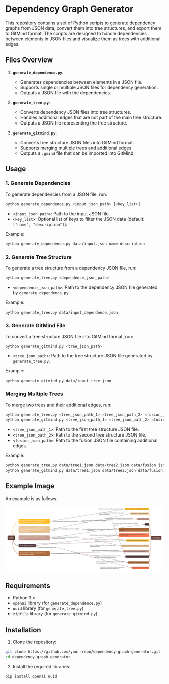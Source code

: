 # Dependency Graph Generator

This repository contains a set of Python scripts to generate dependency graphs from JSON data, convert them into tree structures, and export them to GitMind format. The scripts are designed to handle dependencies between elements in JSON files and visualize them as trees with additional edges.

## Files Overview

1. **`generate_dependence.py`**:
   - Generates dependencies between elements in a JSON file.
   - Supports single or multiple JSON files for dependency generation.
   - Outputs a JSON file with the dependencies.

2. **`generate_tree.py`**:
   - Converts dependency JSON files into tree structures.
   - Handles additional edges that are not part of the main tree structure.
   - Outputs a JSON file representing the tree structure.

3. **`generate_gitmind.py`**:
   - Converts tree structure JSON files into GitMind format.
   - Supports merging multiple trees and additional edges.
   - Outputs a `.gmind` file that can be imported into GitMind.

## Usage

### 1. Generate Dependencies

To generate dependencies from a JSON file, run:

```bash
python generate_dependence.py <input_json_path> [<key_list>]
```

- `<input_json_path>`: Path to the input JSON file.
- `<key_list>`: Optional list of keys to filter the JSON data (default: `["name", "description"]`).

Example:

```bash
python generate_dependence.py data/input.json name description
```

### 2. Generate Tree Structure

To generate a tree structure from a dependency JSON file, run:

```bash
python generate_tree.py <dependence_json_path>
```

- `<dependence_json_path>`: Path to the dependency JSON file generated by `generate_dependence.py`.

Example:

```bash
python generate_tree.py data/input_dependence.json
```

### 3. Generate GitMind File

To convert a tree structure JSON file into GitMind format, run:

```bash
python generate_gitmind.py <tree_json_path>
```

- `<tree_json_path>`: Path to the tree structure JSON file generated by `generate_tree.py`.

Example:

```bash
python generate_gitmind.py data/input_tree.json
```

### Merging Multiple Trees

To merge two trees and their additional edges, run:

```bash
python generate_tree.py <tree_json_path_1> <tree_json_path_2> <fusion_json_path>
python generate_gitmind.py <tree_json_path_1> <tree_json_path_2> <fusion_json_path>
```

- `<tree_json_path_1>`: Path to the first tree structure JSON file.
- `<tree_json_path_2>`: Path to the second tree structure JSON file.
- `<fusion_json_path>`: Path to the fusion JSON file containing additional edges.

Example:

```bash
python generate_tree.py data/tree1.json data/tree2.json data/fusion.json
python generate_gitmind.py data/tree1.json data/tree2.json data/fusion.json
```

## Example Image

An example is as follows:

![example](image\example.png)

## Requirements

- Python 3.x
- `openai` library (for `generate_dependence.py`)
- `uuid` library (for `generate_tree.py`)
- `zipfile` library (for `generate_gitmind.py`)

## Installation

1. Clone the repository:

```bash
git clone https://github.com/your-repo/dependency-graph-generator.git
cd dependency-graph-generator
```

2. Install the required libraries:

```bash
pip install openai uuid
```

